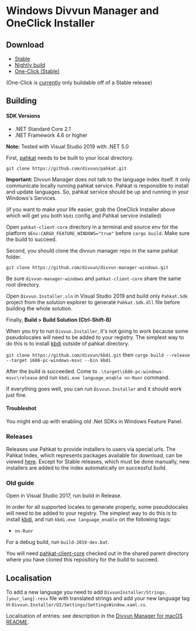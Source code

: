 # Windows Divvun Manager and OneClick Installer

## Download

- [Stable](https://pahkat.uit.no/divvun-installer/download/divvun-installer?platform=windows)
- [Nightly build](https://pahkat.uit.no/divvun-installer/download/divvun-installer?channel=nightly&platform=windows)
- [One-Click (Stable)](https://pahkat.uit.no/divvun-installer/download/divvun-installer-oneclick?platform=windows)

(One-Click is [currently](https://github.com/divvun/pahkat.uit.no-index/blob/main/oneclick.json#L2) only buildable off of a Stable release)

## Building

#### SDK Versions

- .NET Standard Core 2.1
- .NET Framework 4.6 or higher

**Note:** Tested with Visual Studio 2019 with .NET 5.0

First, [pahkat](https://github.com/divvun/pahkat) needs to be built to your local directory.

`git clone https://github.com/divvun/pahkat.git`

**Important:** Divvun Manager does not talk to the language index itself. It only communicate locally running pahkat service. Pahkat is responsible to install and update languages. So, pahkat service should be up and running in your Windows's Services.

(if you want to make your life easier, grab the OneClick Installer above which will get you both `kbdi` config and Pahkat service installed)

Open `pahkat-client-core` directory in a terminal and source env for the platform `$Env:CARGO_FEATURE_WINDOWS="true"` before `cargo build`. Make sure the build to succeed.

Second, you should clone the divvun manager repo in the same pahkat folder.

`git clone https://github.com/divvun/divvun-manager-windows.git`

Be sure `divvun-manager-windows` and `pahkat-client-core` share the same root directory.

Open `Divvun.Installer.sln` in Visual Studio 2019 and build only `Pahkat.Sdk` project from the solution explorer to generate `Pahkat.Sdk.dll` file before building the whole solution.

Finally, **Build > Build Solution (Ctrl-Shift-B)**

When you try to run `Divvun.Installer`, it's not going to work because some pseudolocales will need to be added to your registry. The simplest way to do this is to install [kbdi](https://github.com/divvun/kbdi) outside of pahkat directory.

`git clone https://github.com/divvun/kbdi.git` then `cargo build --release --target i686-pc-windows-msvc --bin kbdi`

After the build is succeeded. Come to `.\target\i686-pc-windows-msvc\release` and run `kbdi.exe language_enable nn-Runr` command.

If everything goes well, you can run `Divvun.Installer` and it should work just fine.

#### Troubleshot

You might end up with enabling old .Net SDKs in Windows Feature Panel.

### Releases

Releases use Pahkat to provide installers to users via special urls. The Pahkat Index, which represents packages available for download, can be viewed [here](https://github.com/divvun/pahkat.uit.no-index). Except for Stable releases, which must be done manually, new installers are added to the index automatically on successful build.

### Old guide

Open in Visual Studio 2017, run build in Release.

In order for all supported locales to generate properly, some pseudolocales
will need to be added to your registry. The simplest way to do this
is to install [kbdi](https://github.com/divvun/kbdi), and run
`kbdi.exe language_enable` on the following tags:

- `nn-Runr`

For a debug build, run `build-2019-dev.bat`.

You will need [pahkat-client-core](https://github.com/divvun/pahkat-client-core) checked out in the shared parent directory where you have cloned this repository for the build to succeed.

## Localisation

To add a new language you need to add `DivvunInstaller/Strings.[your_lang].resx` file with translated strings and add your new language tag in `Divvun.Installer/UI/Settings/SettingsWindow.xaml.cs`.

Localisation of entries: see description in the
[Divvun Manager for macOS README](https://github.com/divvun/divvun-manager-macos#generating-localisations).
